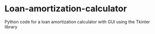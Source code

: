 # Loan-amortization-calculator
Python code for a loan amortization calculator with GUI using the Tkinter library
